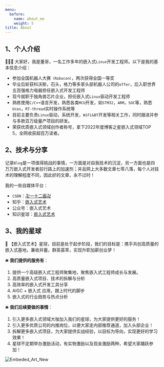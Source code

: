 ```yaml
---
menu:
  before:
    name: about_me
    weight: 5
title: About
---
```


## 1、个人介绍

🙍🏻‍♂️  大家好，我是董哥，一名工作多年的嵌入式`Linux`开发工程师。以下是我的基本信息介绍： 

- 参加全国机器人大赛`（Robocon）`，两次获得全国一等奖
- 毕业后斩获科沃斯，石头，格力等多家头部机器人公司的`offer`，后入职世界五百强格力电器担任嵌入式开发工程师
- 现今就职于独角兽芯片企业，担任嵌入式`Linux`驱动开发工程师
- 熟练使用`C/C++`语言开发，熟悉各类`MCU`开发，如`STM32`，`ARM`，`SOC`等，熟悉`Ucos`，`RT-thread`实时操作系统等
- 目前主要负责`Linux`驱动，系统开发，`WiFi&BT`开发等相关工作，同时跟进并参与多款百万级量产项目的研发。 
- 荣获优质嵌入式领域创作者称号，拿下2022年度博客之星嵌入式领域TOP 5，全网收获超百万读者。

## 2、技术与分享

记录`Blog`是一项值得挑战的事情，一方面是对自我技术的沉淀，另一方面也是四万万嵌入式开发者前行路上的加速剂；并且网上大多数文章七零八落，每个人对技术的理解程度不同，因此好的文章，永不过时！

我的一些自媒体平台：

- `CSDN`：[卍一十二画卍](https://blog.csdn.net/dong__ge)
- 知乎：[嵌入式艺术](https://www.zhihu.com/people/Embedded_Art)
- 公众号：嵌入式艺术
- 知识星球：[嵌入式艺术](https://t.zsxq.com/0eUcTOhdO)

## 3、我的星球

🚩  【嵌入式艺术】星球，目前是处于起步阶段，我们的目标是：携手共创高质量的嵌入式基地，兼收并蓄，群英荟萃，实现升职加薪创业梦！ 



🛎️  **我们提供的服务有**： 

1. 提供一个高级嵌入式工程师聚集地，聚焦嵌入式工程师成长与发展。
2. 高质量嵌入式项目、技术的拆解与分析 
3. 高效率的嵌入式开发工具分享 
4. AIGC + 嵌入式 应用，跟上时代的脚步 
5. 嵌入式的行业趋势与热点分析 



🛎️  **我们后续要做的事情**： 

1. 引入更多嵌入式领域大咖加入我们的星球，为大家提供更好的服务！ 
2. 引入更多优质公司的内推岗位，以便大家走内部推荐通道，加入头部企业！ 
3. 拆解更多嵌入式项目，为大家提供实战经验，以目标为导向，实现更好的学习效果！ 
4.  星球不定期举办激励活动，有实物激励以及现金激励两种，希望大家踊跃参加！

![Embeded_Art_New](https://image-1305421143.cos.ap-nanjing.myqcloud.com/image/Embeded_Art_New.gif)
